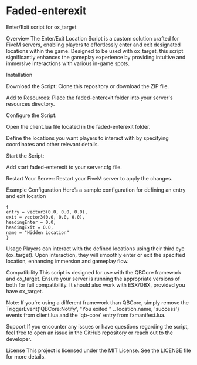 # Faded-enterexit
Enter/Exit script for ox_target

Overview
The Enter/Exit Location Script is a custom solution crafted for FiveM servers, enabling players to effortlessly enter and exit designated locations within the game. Designed to be used with ox_target, this script significantly enhances the gameplay experience by providing intuitive and immersive interactions with various in-game spots.

Installation

Download the Script: Clone this repository or download the ZIP file.

Add to Resources: Place the faded-enterexit folder into your server's resources directory.

Configure the Script:

Open the client.lua file located in the faded-enterexit folder.

Define the locations you want players to interact with by specifying coordinates and other relevant details.

Start the Script:

Add start faded-enterexit to your server.cfg file.

Restart Your Server: Restart your FiveM server to apply the changes.

Example Configuration
Here’s a sample configuration for defining an entry and exit location


    {
    entry = vector3(0.0, 0.0, 0.0), 
    exit = vector3(0.0, 0.0, 0.0),
    headingEnter = 0.0,
    headingExit = 0.0,
    name = "Hidden Location" 
    }



Usage
Players can interact with the defined locations using their third eye (ox_target). Upon interaction, they will smoothly enter or exit the specified location, enhancing immersion and gameplay flow.

Compatibility
This script is designed for use with the QBCore framework and ox_target. Ensure your server is running the appropriate versions of both for full compatibility. It should also work with ESX/QBX, provided you have ox_target.

Note: If you're using a different framework than QBCore, simply remove the TriggerEvent('QBCore:Notify', "You exited " .. location.name, 'success') events from client.lua and the 'qb-core' entry from fxmanifest.lua.

Support
If you encounter any issues or have questions regarding the script, feel free to open an issue in the GitHub repository or reach out to the developer.

License
This project is licensed under the MIT License. See the LICENSE file for more details.
